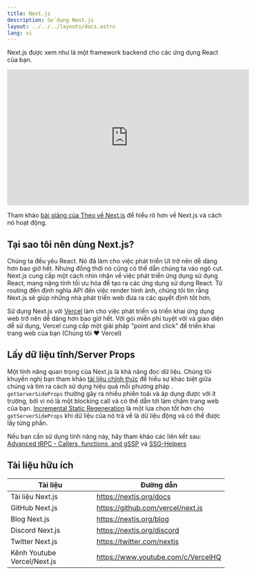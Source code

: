 ```yaml
---
title: Next.js
description: Sử dụng Next.js
layout: ../../../layouts/docs.astro
lang: vi
---
```


Next.js được xem như là một framework backend cho các ứng dụng React của bạn.

<div class="embed">
<iframe width="560" height="315" src="https://www.youtube.com/embed/W4UhNo3HAMw" title="Next.js is a backend framework" frameborder="0" allow="accelerometer; autoplay; clipboard-write; encrypted-media; gyroscope; picture-in-picture" allowfullscreen></iframe>
</div>

Tham khảo [bài giảng của Theo về Next.js](https://www.youtube.com/watch?v=W4UhNo3HAMw) để hiểu rõ hơn về Next.js và cách nó hoạt động.

## Tại sao tôi nên dùng Next.js?

Chúng ta đều yêu React. Nó đã làm cho việc phát triển UI trở nên dễ dàng hơn bao giờ hết. Nhưng đồng thời nó cũng có thể dẫn chúng ta vào ngõ cụt. Next.js cung cấp một cách nhìn nhận về việc phát triển ứng dụng sử dụng React, mang nặng tính tối ưu hóa để tạo ra các ứng dụng sử dụng React. Từ routing đến định nghĩa API đến việc render hình ảnh, chúng tôi tin rằng Next.js sẽ giúp những nhà phát triển web đưa ra các quyết định tốt hơn.

Sử dụng Next.js với [Vercel](https://vercel.com/) làm cho việc phát triển và triển khai ứng dụng web trở nên dễ dàng hơn bao giờ hết. Với gói miễn phí tuyệt vời và giao diện dễ sử dụng, Vercel cung cấp một giải pháp "point and click" để triển khai trang web của bạn (Chúng tôi ❤️ Vercel)

## Lấy dữ liệu tĩnh/Server Props

Một tính năng quan trọng của Next.js là khả năng đọc dữ liệu. Chúng tôi khuyến nghị bạn tham khảo [tài liệu chính thức](https://nextjs.org/docs/basic-features/data-fetching) để hiểu sự khác biệt giữa chúng và tìm ra cách sử dụng hiệu quả mỗi phương pháp . `getServerSideProps` thường gây ra nhiều phiền toái và áp dụng được với ít trường, bởi vì nó là một blocking call và có thể dẫn tới làm chậm trang web của bạn. [Incremental Static Regeneration](https://nextjs.org/docs/basic-features/data-fetching/incremental-static-regeneration) là một lựa chọn tốt hơn cho `getServerSideProps` khi dữ liệu của nó trả về là dữ liệu động và có thể được lấy từng phần.

Nếu bạn cần sử dụng tính năng này, hãy tham khảo các liên kết sau: [Advanced tRPC - Callers, functions, and gSSP](https://www.youtube.com/watch?v=G2ZzmgShHgQ) và [SSG-Helpers](https://trpc.io/docs/v9/ssg-helpers)

## Tài liệu hữu ích

| Tài liệu                    | Đường dẫn                          |
| --------------------------- | ---------------------------------- |
| Tài liệu Next.js            | https://nextjs.org/docs            |
| GitHub Next.js              | https://github.com/vercel/next.js  |
| Blog Next.js                | https://nextjs.org/blog            |
| Discord Next.js             | https://nextjs.org/discord         |
| Twitter Next.js             | https://twitter.com/nextjs         |
| Kênh Youtube Vercel/Next.js | https://www.youtube.com/c/VercelHQ |
